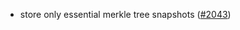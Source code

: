 - store only essential merkle tree snapshots
  ([\#2043](https://github.com/anoma/namada/issues/2043))